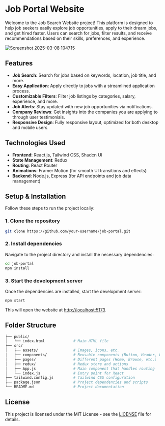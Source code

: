 # Job Portal Website

Welcome to the Job Search Website project! This platform is designed to help job seekers easily explore job opportunities, apply to their dream jobs, and get hired faster. Users can search for jobs, filter results, and receive recommendations based on their skills, preferences, and experience.



![Screenshot 2025-03-08 104715](https://github.com/user-attachments/assets/328f5da7-cab0-4f6a-9e42-f2007d8b565c)


## Features


- **Job Search**: Search for jobs based on keywords, location, job title, and more.
- **Easy Application**: Apply directly to jobs with a streamlined application process.
- **Customizable Filters**: Filter job listings by categories, salary, experience, and more.
- **Job Alerts**: Stay updated with new job opportunities via notifications.
- **Company Reviews**: Get insights into the companies you are applying to through user testimonials.
- **Responsive Design**: Fully responsive layout, optimized for both desktop and mobile users.

## Technologies Used

- **Frontend**: React.js, Tailwind CSS, Shadcn UI
- **State Management**: Redux
- **Routing**: React Router
- **Animations**: Framer Motion (for smooth UI transitions and effects)
- **Backend**: Node.js, Express (for API endpoints and job data management)

## Setup & Installation

Follow these steps to run the project locally:

### 1. Clone the repository

```bash
git clone https://github.com/your-username/job-portal.git
```

### 2. Install dependencies

Navigate to the project directory and install the necessary dependencies:

```bash
cd job-portal
npm install
```

### 3. Start the development server

Once the dependencies are installed, start the development server:

```bash
npm start
```

This will open the website at [http://localhost:5173](http://localhost:5173).

## Folder Structure

```bash
├── public/
│   └── index.html             # Main HTML file
├── src/
│   ├── assets/                # Images, icons, etc.
│   ├── components/            # Reusable components (Button, Header, Footer, etc.)
│   ├── pages/                 # Different pages (Home, Browse, etc.)
│   ├── redux/                 # Redux store and actions
│   ├── App.js                 # Main component that handles routing
│   └── index.js               # Entry point for React
├── tailwind.config.js         # Tailwind CSS configuration
├── package.json               # Project dependencies and scripts
└── README.md                  # Project documentation
```

## License

This project is licensed under the MIT License - see the [LICENSE](LICENSE) file for details.

